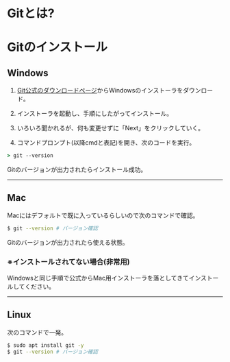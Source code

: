 # Gitとは?


# Gitのインストール
## Windows
1. [Git公式のダウンロードページ](https://git-scm.com/downloads)からWindowsのインストーラをダウンロード。

2. インストーラを起動し、手順にしたがってインストール。

3. いろいろ聞かれるが、何も変更せずに「Next」をクリックしていく。

4. コマンドプロンプト(以降cmdと表記)を開き、次のコードを実行。
```cmd
> git --version
```
Gitのバージョンが出力されたらインストール成功。
***

## Mac
Macにはデフォルトで既に入っているらしいので次のコマンドで確認｡
```bash
$ git --version # バージョン確認
```
Gitのバージョンが出力されたら使える状態｡

### ※インストールされてない場合(非常用)
Windowsと同じ手順で公式からMac用インストーラを落としてきてインストールしてください。
***

## Linux
次のコマンドで一発。
```bash
$ sudo apt install git -y
$ git --version # バージョン確認
```